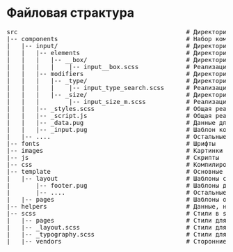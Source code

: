 <h1>Файловая страктура</h1>

<pre>
src                                              # Директория рабочих файлов
|-- components                                   # Набор компонентов (блоков) с поддержкой всех устройств и браузеров
|   |-- input/                                   # Директория блока – input
|   |   |-- elements                             # Директория элементов
|   |   |   |-- __box/                           # Директория элемента – box
|   |   |   |    |-- input__box.scss             # Реализация элемента – box в технологии SCSS
|   |   |-- modifiers                            # Директория модификаторов
|   |   |   |-- _type/                           # Директория модификатора – type
|   |   |   |    |-- input_type_search.scss      # Реализация модификатора – type со значение "search" в технологии SCSS
|   |   |   |-- _size/                           # Директория модификатора – size
|   |   |        |-- input_size_m.scss           # Реализация модификатора – size со значение "m" в технологии SCSS
|   |   |-- _styles.scss                         # Общая реализация блока – input в технологии SCSS
|   |   |-- _script.js                           # Общая реализация блока – input в технологии JavaScript
|   |   |-- _data.pug                            # Данные для заполнения шаблона
|   |   |-- _input.pug                           # Шаблон компонента
|   |-- ....                                     # Остальные блоки создаются по аналогии с input
|-- fonts                                        # Шрифты
|-- images                                       # Картинки
|-- js                                           # Скрипты
|-- css                                          # Компилированные стили
|-- template                                     # Основные шаблоны страницы и сетки сайта
|   |-- layout                                   # Шаблоны сетки сайта (header, footer, sidebar, head)
|       |-- footer.pug                           # Шаблоны для footer
|       |-- ....                                 # Остальные шаблоны сетки
|   |-- pages                                    # Шаблоны отдельных страниц
|-- helpers                                      # Данные, необходимые для заполнения шаблонов
|-- scss                                         # Стили в scss
|   |-- pages                                    # Стили для включаемых областей, страниц
|   |-- _layout.scss                             # Стили для макета
|   |-- _typography.scss                         # Стили для текстов
|   |-- vendors                                  # Сторонние стили
</pre>
